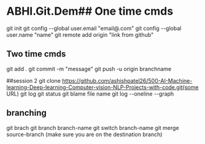 # ABHI.Git.Dem## One time cmds
git init
git config --global user.email "email@.com"
git config --global user.name "name"
git remote add origin "link from github"

## Two time cmds
git add .
git commit -m "message"
git push -u origin branchname 

##session 2
git clone https://github.com/ashishpatel26/500-AI-Machine-learning-Deep-learning-Computer-vision-NLP-Projects-with-code.git(some URL)
git log 
git status
git blame file name
git log --oneline --graph

## branching
git brach
git branch branch-name
git switch branch-name
git merge source-branch (make sure you are on the destination branch)
